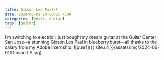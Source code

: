```yaml
---
title: Gibson Les Paul!!
date: 2024-06-01 14:00:01 +500
categories: [Music, Guitar]
tags: [guitar]
---
```


I’m switching to electric! I just bought my dream guitar at the Guitar Center San Jose—a stunning Gibson Les Paul in blueberry burst—all thanks to the salary from my Adobe internship!
![puar1]({{ site.url }}/assets/img/2024-06-01/Gibson-LP.jpg)
